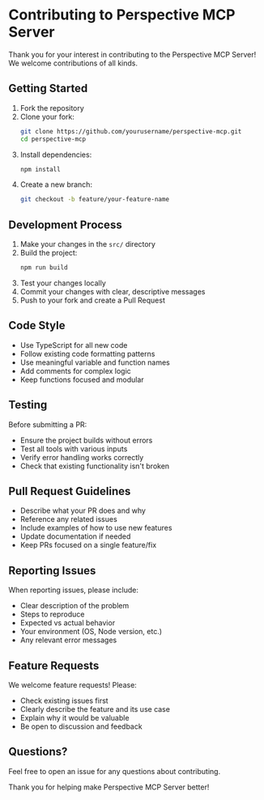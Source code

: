 # Contributing to Perspective MCP Server

Thank you for your interest in contributing to the Perspective MCP Server! We welcome contributions of all kinds.

## Getting Started

1. Fork the repository
2. Clone your fork:
   ```bash
   git clone https://github.com/yourusername/perspective-mcp.git
   cd perspective-mcp
   ```
3. Install dependencies:
   ```bash
   npm install
   ```
4. Create a new branch:
   ```bash
   git checkout -b feature/your-feature-name
   ```

## Development Process

1. Make your changes in the `src/` directory
2. Build the project:
   ```bash
   npm run build
   ```
3. Test your changes locally
4. Commit your changes with clear, descriptive messages
5. Push to your fork and create a Pull Request

## Code Style

- Use TypeScript for all new code
- Follow existing code formatting patterns
- Use meaningful variable and function names
- Add comments for complex logic
- Keep functions focused and modular

## Testing

Before submitting a PR:
- Ensure the project builds without errors
- Test all tools with various inputs
- Verify error handling works correctly
- Check that existing functionality isn't broken

## Pull Request Guidelines

- Describe what your PR does and why
- Reference any related issues
- Include examples of how to use new features
- Update documentation if needed
- Keep PRs focused on a single feature/fix

## Reporting Issues

When reporting issues, please include:
- Clear description of the problem
- Steps to reproduce
- Expected vs actual behavior
- Your environment (OS, Node version, etc.)
- Any relevant error messages

## Feature Requests

We welcome feature requests! Please:
- Check existing issues first
- Clearly describe the feature and its use case
- Explain why it would be valuable
- Be open to discussion and feedback

## Questions?

Feel free to open an issue for any questions about contributing.

Thank you for helping make Perspective MCP Server better!